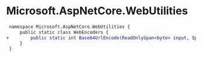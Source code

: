 # Microsoft.AspNetCore.WebUtilities

``` diff
 namespace Microsoft.AspNetCore.WebUtilities {
     public static class WebEncoders {
+        public static int Base64UrlEncode(ReadOnlySpan<byte> input, Span<char> output);
     }
 }
```

